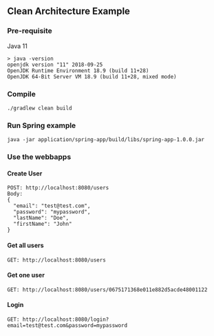 ## Clean Architecture Example

### Pre-requisite

Java 11

```
> java -version
openjdk version "11" 2018-09-25
OpenJDK Runtime Environment 18.9 (build 11+28)
OpenJDK 64-Bit Server VM 18.9 (build 11+28, mixed mode)
```

### Compile

`./gradlew clean build`

### Run Spring example

`java -jar application/spring-app/build/libs/spring-app-1.0.0.jar`

### Use the webbapps

#### Create User
```
POST: http://localhost:8080/users
Body:
{
  "email": "test@test.com",
  "password": "mypassword",
  "lastName": "Doe",
  "firstName": "John"
}
```

#### Get all users
```
GET: http://localhost:8080/users
```

#### Get one user
```
GET: http://localhost:8080/users/0675171368e011e882d5acde48001122
```

#### Login
```
GET: http://localhost:8080/login?email=test@test.com&password=mypassword
```
